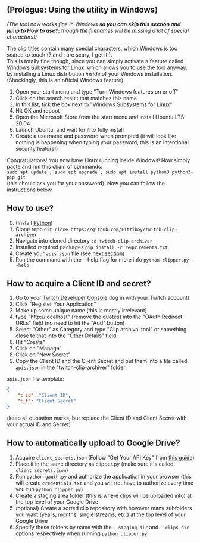 ## (Prologue: Using the utility in Windows)
*(The tool now works fine in Windows* ***so you can skip this section and jump to [How to use?](#how-to-use)***; *though the filenames will be missing a lot of special characters!)*  

The clip titles contain many special characters, which Windows is too scared to touch (? and : are scary, I get it!).  
This is totally fine though, since you can simply activate a feature called [Windows Subsystems for Linux](https://docs.microsoft.com/en-us/windows/wsl/),
which allows you to use the tool anyway,
by installing a Linux distribution *inside* of your Windows installation. (Shockingly, this is an official Windows feature).
1. Open your start menu and type "Turn Windows features on or off"
2. Click on the search result that matches this name
3. In this list, tick the box next to "Windows Subsystems for Linux"
4. Hit OK and reboot
5. Open the Microsoft Store from the start menu and install Ubuntu LTS 20.04
6. Launch Ubuntu, and wait for it to fully install
7. Create a username and password when prompted (it will look like nothing is happening when typing your password, this is an intentional security feature!)

Congratulations! You now have Linux running inside Windows!
Now simply [paste](https://devblogs.microsoft.com/commandline/copy-and-paste-arrives-for-linuxwsl-consoles/)
and run this chain of commands:  
`sudo apt update ; sudo apt upgrade ; sudo apt install python3 python3-pip git`  
(this should ask you for your password).
Now you can follow the instructions below.

## How to use?
0. (Install [Python](https://www.python.org/downloads/))
1. Clone repo `git clone https://github.com/Fittiboy/twitch-clip-archiver`
2. Navigate into cloned directory `cd twitch-clip-archiver`
3. Installed required packages `pip install -r requirements.txt`
4. Create your `apis.json` file (see [next section](#how-to-acquire-a-client-id-and-secret))
5. Run the command with the --help flag for more info `python clipper.py --help`

## How to acquire a Client ID and secret?
1. Go to your [Twitch Developer Console](https://dev.twitch.tv/console/apps) (log in with your Twitch account)
2. Click "Register Your Application"
3. Make up some unique name (this is mostly irrelevant)
4. type "http://localhost" (remove the quotes) into the "OAuth Redirect URLs" field (no need to hit the "Add" button)
5. Select "Other" as Category and type "Clip archival tool" or something close to that into the "Other Details" field
6. Hit "Create"
7. Click on "Manage"
8. Click on "New Secret"
9. Copy the Client ID and the Client Secret and put them into a file called `apis.json` in the "twitch-clip-archiver" folder  

`apis.json` file template:
```json
{
    "t_id": "Client ID",
    "t_t": "Client Secret"
}
```
(keep all quotation marks, but replace the Client ID and Client Secret with your actual ID and Secret)

## How to automatically upload to Google Drive?
1. Acquire `client_secrets.json` (Follow "Get Your API Key" from [this guide](https://medium.com/analytics-vidhya/how-to-connect-google-drive-to-python-using-pydrive-9681b2a14f20))
2. Place it in the same directory as clipper.py (make sure it's called `client_secrets.json`)
3. Run `python gauth.py` and authorize the application in your browser (this will create `credentials.txt` and you will not have to authorize every time you run `python clipper.py`)
4. Create a staging area folder (this is where clips will be uploaded into) at the top level of your Google Drive
5. (optional) Create a sorted clip repository with however many subfolders you want (years, months, single streams, etc.) at the top level of your Google Drive
6. Specify these folders by name with the `--staging_dir` and `--clips_dir` options respectively when running `python clipper.py`
